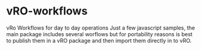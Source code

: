 # vRO-workflows
vRo Workflows for day to day operations
Just a few javascript samples, the main package includes several worflows but for portability reasons is best to publish them in a vRO package and then import them directly in to vRO.
